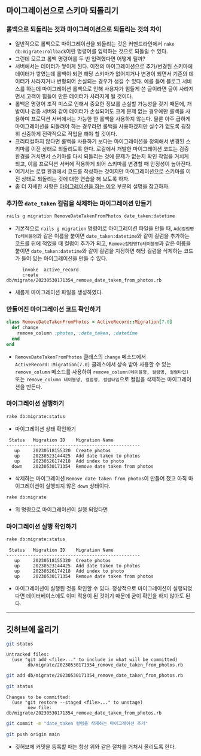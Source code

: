 ## 마이그레이션으로 스키마 되돌리기

### 롤백으로 되돌리는 것과 마이그레이션으로 되돌리는 것의 차이
- 일반적으로 롤백으로 마이그레이션을 되돌리는 것은 커멘드라인에서 `rake db:migrate:rollback`이란 명령어를 입력하는 것으로 되돌릴 수 있다.
- 그런데 모르고 롤백 명령어를 두 번 입력했다면 어떻게 될까?
- 서버에서는 데이터가 쌓이게 된다. 이전의 마이그레이션으로 추가/변경된 스키마에 데이터가 쌓였는데 롤백이 되면 해당 스키마가 없어지거나 변경이 되면서 기존의 데이터가 사라지거나 변형되어 손실되는 경우가 생길 수 있다. 예를 들어 블로그 서비스를 하는데 마이그레이션 롤백으로 인해 사용자가 힘들게 쓴 글이라면 글이 사라지면서 고객이 힘들여 만든 데이터가 사라지게 될 것이다.
- 롤백은 명령어 조작 미스로 인해서 중요한 정보를 손실할 가능성을 갖기 때문에, 개발이나 검증 서버와 같이 데이터가 손실되어도 크게 문제 없는 경우에만 롤백을 사용하며 프로덕션 서버에서는 가능한 한 롤백을 사용하지 않는다. 물론 아주 급하게 마이그레이션을 되돌려야 하는 경우라면 롤백을 사용하겠지만 실수가 없도록 굉장히 신중하게 전략적으로 작업을 해야 할 것이다.
- 크리티컬하지 않다면 롤백을 사용하기 보다는 마이그레이션을 정의해서 변경된 스키마를 이전 상태로 되돌리도록 한다. 로컬에서 개발한 마이그레이션 코드는 검증 환경을 거치면서 스키마를 다시 되돌리는 것에 문제가 없는지 확인 작업을 거치게 되고, 이를 프로덕션 서버에 적용하게 되어 스키마를 변경할 때 안정성이 높아진다.
- 여기서는 로컬 환경에서 코드를 작성하는 것이지만 마이그레이션으로 스키마를 이전 상태로 되돌리는 것에 대한 연습을 해 보도록 하자.
- 좀 더 자세한 사항은 [마이그레이션을 하는 이유](../webFramework/whyUseMigration.md) 부분의 설명을 참고하자.

### 추가한 `date_taken` 컬럼을 삭제하는 마이그레이션 만들기
```sh
rails g migration RemoveDateTakenFromPhotos date_taken:datetime
```
- 기본적으로 `rails g migration` 명령어로 마이그레이션 파일을 만들 때, `Add컬럼명To테이블명`과 같은 이름을 붙이면 `date_taken:datetime`와 같이 컬럼을 추가하는 코드를 뒤에 적었을 때 컬럼이 추가가 되고, `Remove컬럼명To테이블명`과 같은 이름을 붙이면 `date_taken:datetime`와 같이 컬럼을 지정하면 해당 컬럼을 삭제하는 코드가 들어 있는 마이그레이션을 만들 수 있다.
```
      invoke  active_record
      create    db/migrate/20230530171354_remove_date_taken_from_photos.rb
```
- 새롭게 마이그레이션 파일을 생성하였다.

### 만들어진 마이그레이션 코드 확인하기
```rb
class RemoveDateTakenFromPhotos < ActiveRecord::Migration[7.0]
  def change
    remove_column :photos, :date_taken, :datetime
  end
end
```
- `RemoveDateTakenFromPhotos` 클래스의 `change` 메소드에서 `ActiveRecord::Migration[7.0]` 클래스에서 상속 받아 사용할 수 있는 `remove_column` 메소드를 사용하여 `remove_column(테이블명, 컬럼명, 컬럼타입)` 또는 `remove_column 테이블명, 컬럼명, 컬럼타입`으로 컬럼을 삭제하는 마이그레이션을 만든다.

### 마이그레이션 실행하기
```sh
rake db:migrate:status
```
- 마이그레이션 상태 확인하기
```
 Status   Migration ID    Migration Name
--------------------------------------------------
   up     20230518155320  Create photos
   up     20230523144425  Add date taken to photos
   up     20230526174218  Add index to photo
  down    20230530171354  Remove date taken from photos
```
- 삭제하는 마이그레이션 `Remove date taken from photos`이 만들어 졌고 아직 마이그레이션이 실행되지 않은 `down` 상태이다.
```sh
rake db:migrate
```
- 위 명령으로 마이그레이션이 실행 되었다면

### 마이그레이션 실행 확인하기
```sh
rake db:migrate:status
```
```
 Status   Migration ID    Migration Name
--------------------------------------------------
   up     20230518155320  Create photos
   up     20230523144425  Add date taken to photos
   up     20230526174218  Add index to photo
   up     20230530171354  Remove date taken from photos
```
- 마이그레이션이 실행된 것을 확인할 수 있다. 정상적으로 마이그레이션이 실행되었다면 데이터베이스에도 이미 적용이 된 것이기 때문에 굳이 확인을 하지 않아도 된다.

---
## 깃허브에 올리기
```sh
git status
```
```
Untracked files:
  (use "git add <file>..." to include in what will be committed)
        db/migrate/20230530171354_remove_date_taken_from_photos.rb
```
```sh
git add db/migrate/20230530171354_remove_date_taken_from_photos.rb
```
```sh
git status
```
```
Changes to be committed:
  (use "git restore --staged <file>..." to unstage)
        new file:   db/migrate/20230530171354_remove_date_taken_from_photos.rb
```
```sh
git commit -m "date_taken 컬럼을 삭제하는 마이그레이션 추가"
```
```sh
git push origin main
```
- 깃허브에 커밋을 등록할 때는 항상 위와 같은 절차를 거처서 올리도록 한다.
